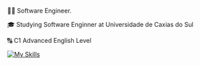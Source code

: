👨‍💻 Software Engineer.

🎓 Studying Software Enginner at Universidade de Caxias do Sul

🔠 C1 Advanced English Level

[![My Skills](https://skillicons.dev/icons?i=js,html,css,cs,postgres,react,java,spring,aws,nextjs&theme=dark)](https://skillicons.dev)

